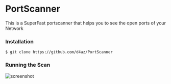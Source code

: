 # PortScanner
This is a SuperFast portscanner that helps you to see the open ports of your Network

### Installation

    $ git clone https://github.com/d4az/PortScanner


### Running the Scan 


![screenshot]("https://github.com/d4az/PortScanner/blob/main/demo/help.png")
